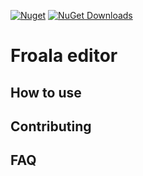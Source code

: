 [![Nuget](https://img.shields.io/nuget/v/Drogecode.Blazor.Froala)](https://www.nuget.org/packages/Drogecode.Blazor.Froala/)
[![NuGet Downloads](https://img.shields.io/nuget/dt/Drogecode.Blazor.Froala?label=NuGet%20Downloads)](https://www.nuget.org/packages/Drogecode.Blazor.Froala/)  

# Froala editor

## How to use

## Contributing

## FAQ
